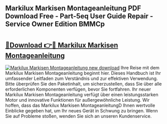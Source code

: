 ## Markilux Markisen Montageanleitung PDF Download Free - Part-5eq User Guide Repair - Service Owner Edition BMMCp

# <h2><a href="http://df77f6g.blite.top/?on=Markilux+Markisen+Montageanleitung">🔗Download 👉🔴 Markilux Markisen Montageanleitung</a></h2>

[![Markilux Markisen Montageanleitung new download](https://i.imgur.com/lujVjoI.png)](http://df77f6g.blite.top/?on=Markilux+Markisen+Montageanleitung)
Ihre Reise mit dem Markilux Markisen Montageanleitung beginnt hier. Dieses Handbuch ist Ihr umfassender Leitfaden zum Verständnis und zur effektiven Verwendung. Bitte überprüfen Sie den Paketinhalt, um sicherzustellen, dass Sie über alle erforderlichen Komponenten verfügen, bevor Sie fortfahren. Ihr neuer Markilux Markisen Montageanleitung verfügt über einen leistungsstarken Motor und innovative Funktionen für außergewöhnliche Leistung. Wir hoffen, dass das Markilux Markisen MontageanleitungD Ihnen wertvolle Einblicke gegeben hat, um Ihr neues Gerät in Schwung zu bringen. Wenn Sie auf Probleme stoßen, wenden Sie sich an unseren Kundenservice.
